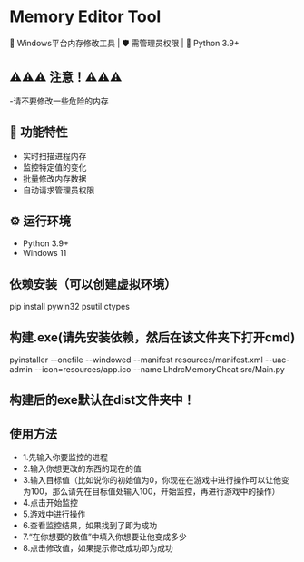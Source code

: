 # Memory Editor Tool

🔧 Windows平台内存修改工具 | 🛡️ 需管理员权限 | 🐍 Python 3.9+

## ⚠️⚠️⚠️ 注意！⚠️⚠️⚠️
-请不要修改一些危险的内存

## 🚀 功能特性
- 实时扫描进程内存
- 监控特定值的变化
- 批量修改内存数据
- 自动请求管理员权限

## ⚙️ 运行环境
- Python 3.9+
- Windows 11

## 依赖安装（可以创建虚拟环境）
pip install pywin32 psutil ctypes

## 构建.exe(请先安装依赖，然后在该文件夹下打开cmd)
pyinstaller --onefile --windowed --manifest resources/manifest.xml --uac-admin --icon=resources/app.ico --name LhdrcMemoryCheat src/Main.py
            
## 构建后的exe默认在dist文件夹中！

## 使用方法
- 1.先输入你要监控的进程
- 2.输入你想更改的东西的现在的值
- 3.输入目标值（比如说你的初始值为0，你现在在游戏中进行操作可以让他变为100，那么请先在目标值处输入100，开始监控，再进行游戏中的操作）
- 4.点击开始监控
- 5.游戏中进行操作
- 6.查看监控结果，如果找到了即为成功
- 7.“在你想要的数值”中填入你想要让他变成多少
- 8.点击修改值，如果提示修改成功即为成功
